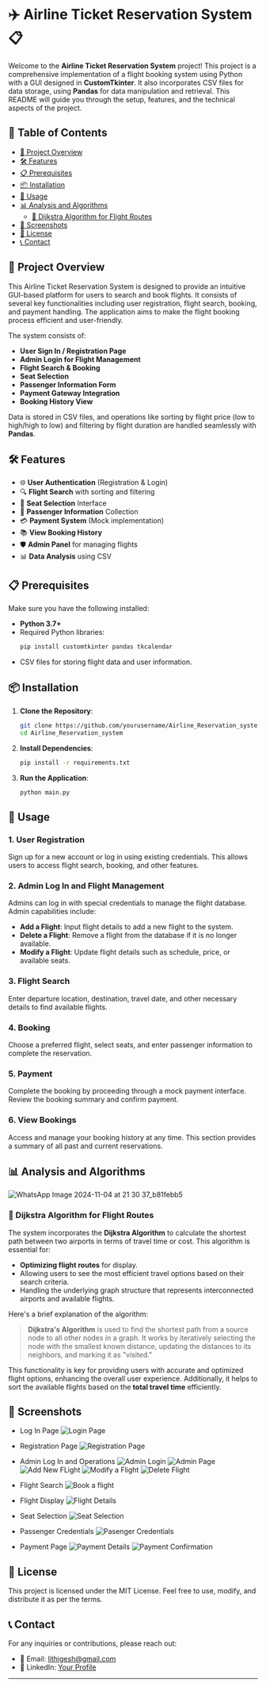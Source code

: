 # ✈️ Airline Ticket Reservation System 📋

Welcome to the **Airline Ticket Reservation System** project! This project is a comprehensive implementation of a flight booking system using Python with a GUI designed in **CustomTkinter**. It also incorporates CSV files for data storage, using **Pandas** for data manipulation and retrieval. This README will guide you through the setup, features, and the technical aspects of the project. 

## 📑 Table of Contents
- [🎯 Project Overview](#-project-overview)
- [🛠️ Features](#️-features)
- [📋 Prerequisites](#-prerequisites)
- [📦 Installation](#-installation)
- [🚀 Usage](#-usage)
- [📊 Analysis and Algorithms](#-analysis-and-algorithms)
  - [🔀 Dijkstra Algorithm for Flight Routes](#-dijkstra-algorithm-for-flight-routes)
- [📸 Screenshots](#-screenshots)
- [📜 License](#-license)
- [📞 Contact](#-contact)

## 🎯 Project Overview

This Airline Ticket Reservation System is designed to provide an intuitive GUI-based platform for users to search and book flights. It consists of several key functionalities including user registration, flight search, booking, and payment handling. The application aims to make the flight booking process efficient and user-friendly.

The system consists of:
- **User Sign In / Registration Page**
- **Admin Login for Flight Management**
- **Flight Search & Booking**
- **Seat Selection**
- **Passenger Information Form**
- **Payment Gateway Integration**
- **Booking History View**

Data is stored in CSV files, and operations like sorting by flight price (low to high/high to low) and filtering by flight duration are handled seamlessly with **Pandas**.

## 🛠️ Features

- 🌐 **User Authentication** (Registration & Login)
- 🔍 **Flight Search** with sorting and filtering
- 🛫 **Seat Selection** Interface
- 📑 **Passenger Information** Collection
- 💳 **Payment System** (Mock implementation)
- 📚 **View Booking History**
- 🛡️ **Admin Panel** for managing flights
- 📊 **Data Analysis** using CSV

## 📋 Prerequisites

Make sure you have the following installed:
- **Python 3.7+**
- Required Python libraries:
  ```python
  pip install customtkinter pandas tkcalendar
  ```
- CSV files for storing flight data and user information.

## 📦 Installation

1. **Clone the Repository**:
   ```bash
   git clone https://github.com/yourusername/Airline_Reservation_system.git
   cd Airline_Reservation_system
   ```

2. **Install Dependencies**:
   ```bash
   pip install -r requirements.txt
   ```

3. **Run the Application**:
   ```bash
   python main.py
   ```

## 🚀 Usage

### 1. User Registration
Sign up for a new account or log in using existing credentials. This allows users to access flight search, booking, and other features.

### 2. Admin Log In and Flight Management
Admins can log in with special credentials to manage the flight database. Admin capabilities include:
- **Add a Flight**: Input flight details to add a new flight to the system.
- **Delete a Flight**: Remove a flight from the database if it is no longer available.
- **Modify a Flight**: Update flight details such as schedule, price, or available seats.

### 3. Flight Search
Enter departure location, destination, travel date, and other necessary details to find available flights.

### 4. Booking
Choose a preferred flight, select seats, and enter passenger information to complete the reservation.

### 5. Payment
Complete the booking by proceeding through a mock payment interface. Review the booking summary and confirm payment.

### 6. View Bookings
Access and manage your booking history at any time. This section provides a summary of all past and current reservations.


## 📊 Analysis and Algorithms

![WhatsApp Image 2024-11-04 at 21 30 37_b81febb5](https://github.com/user-attachments/assets/703530fc-787b-4176-8f49-a757078fb77c)


### 🔀 Dijkstra Algorithm for Flight Routes

The system incorporates the **Dijkstra Algorithm** to calculate the shortest path between two airports in terms of travel time or cost. This algorithm is essential for:
- **Optimizing flight routes** for display.
- Allowing users to see the most efficient travel options based on their search criteria.
- Handling the underlying graph structure that represents interconnected airports and available flights.

Here's a brief explanation of the algorithm:

> **Dijkstra's Algorithm** is used to find the shortest path from a source node to all other nodes in a graph. It works by iteratively selecting the node with the smallest known distance, updating the distances to its neighbors, and marking it as "visited."

This functionality is key for providing users with accurate and optimized flight options, enhancing the overall user experience. Additionally, it helps to sort the available flights based on the **total travel time** efficiently.



## 📸 Screenshots

- Log In Page
  ![Login Page](https://github.com/user-attachments/assets/eb501db6-2165-4789-92d0-5ca037d0461f)

- Registration Page
  ![Registration Page](https://github.com/user-attachments/assets/433dca25-be27-4d58-ba5a-4a5d484365b7)

- Admin Log In and Operations
  ![Admin Login](https://github.com/user-attachments/assets/8d5d4fb0-4390-4d98-a094-5d94d7744704)
  ![Admin Page](https://github.com/user-attachments/assets/fbba5b26-a672-496e-b11c-d40f85fad561)
  ![Add New FLight](https://github.com/user-attachments/assets/3834845d-6a09-4f06-a0fc-e1a7b77cd2a5)
  ![Modify a Flight](https://github.com/user-attachments/assets/6f4b6183-56cf-4d51-b3db-6127953ce618)
  ![Delete Flight](https://github.com/user-attachments/assets/afe9acc4-307b-43ed-a267-be7917060d55)

- Flight Search
  ![Book a flight](https://github.com/user-attachments/assets/f3ecad79-462f-415b-9614-4f92a8152856)

- Flight Display
  ![Flight Details](https://github.com/user-attachments/assets/8b2da9df-474b-452f-9fdd-9a8e797ecb55)

- Seat Selection
  ![Seat Selection](https://github.com/user-attachments/assets/cb77f7f0-e3ec-4d6c-b0c0-f1eddae7f420)

- Passenger Credentials
  ![Pasenger Credentials](https://github.com/user-attachments/assets/2cad0760-4e10-441d-b108-c8314a37fdf0)

- Payment Page
  ![Payment Details](https://github.com/user-attachments/assets/be3663c7-823b-4042-bdb5-599962be1984)
  ![Payment Confirmation](https://github.com/user-attachments/assets/eec1ad71-7db5-438a-acfc-57bcd875095d)




## 📜 License

This project is licensed under the MIT License. Feel free to use, modify, and distribute it as per the terms.

## 📞 Contact

For any inquiries or contributions, please reach out:

- 📧 Email: lithigesh@gmail.com
- 🔗 LinkedIn: [Your Profile](https://linkedin.com/in/lithigesh15)

---
